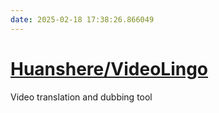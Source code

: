```yaml
---
date: 2025-02-18 17:38:26.866049
---
```


# [Huanshere/VideoLingo](https://github.com/Huanshere/VideoLingo)

Video translation and dubbing tool